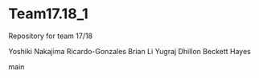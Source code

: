 # Team17.18_1
Repository for team 17/18

Yoshiki Nakajima
Ricardo-Gonzales
Brian Li
Yugraj Dhillon
Beckett Hayes

main

